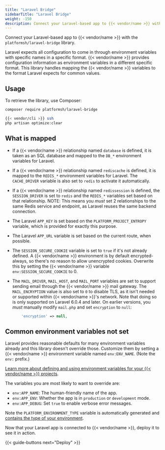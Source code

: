 ```yaml
---
title: "Laravel Bridge"
sidebarTitle: "Laravel Bridge"
weight: -150
description: Connect your Laravel-based app to {{< vendor/name >}} with Laravel Bridge.
---
```


Connect your Laravel-based app to {{< vendor/name >}} with the `platformsh/laravel-bridge` library.

Laravel expects all configuration to come in through environment variables with specific names in a specific format.
{{< vendor/name >}} provides configuration information as environment variables in a different specific format.
This library handles mapping the {{< vendor/name >}} variables to the format Laravel expects for common values.

## Usage

To retrieve the library, use Composer:

``` bash
composer require platformsh/laravel-bridge
```

``` bash
{{< vendor/cli >}} ssh
php artisan optimize:clear
```

## What is mapped

* If a {{< vendor/name >}} relationship named `database` is defined,
  it is taken as an SQL database and mapped to the `DB_*` environment variables for Laravel.
* If a {{< vendor/name >}} relationship named `rediscache` is defined,
  it is mapped to the `REDIS_*` environment variables for Laravel.
  The `CACHE_DRIVER` variable is also set to `redis` to activate it automatically.
* If a {{< vendor/name >}} relationship named `redissession` is defined,
  the `SESSION_DRIVER` is set to `redis` and the `REDIS_*` variables set based on that relationship.
  NOTE: This means you _*must*_ set 2 relationships to the same Redis service and endpoint,
  as Laravel reuses the same backend connection.
* The Laravel `APP_KEY` is set based on the `PLATFORM_PROJECT_ENTROPY` variable,
  which is provided for exactly this purpose.
* The Laravel `APP_URL` variable is set based on the current route, when possible.
* The `SESSION_SECURE_COOKIE` variable is set to `true` if it's not already defined.
  A {{< vendor/name >}} environment is by default encrypted-always,
  so there's no reason to allow unencrypted cookies.
  Overwrite this by setting the {{< vendor/name >}} variable `env:SESSION_SECURE_COOKIE` to 0.
* The `MAIL_DRIVER`, `MAIL_HOST`, and `MAIL_PORT` variables are set
  to support sending email through the {{< vendor/name >}} mail gateway. 
  The `MAIL_ENCRYPTION` value is also set to `0` to disable TLS,
  as it isn't needed or supported within {{< vendor/name >}}'s network.
  Note that doing so is only supported on Laravel 6.0.4 and later.
  On earlier versions, you *must* manually modify `mail.php` and set `encryption` to `null`:

  ```php
      'encryption' => null,
  ```

## Common environment variables not set

Laravel provides reasonable defaults for many environment variables already
and this library doesn't override those.
Customize them by setting a {{< vendor/name >}} environment variable named `env:ENV_NAME`.
(Note the `env:` prefix.)

[Learn more about defining and using environment variables for your {{< vendor/name >}} projects](/development/variables/set-variables.html).

The variables you are most likely to want to override are:

* `env:APP_NAME`: The human-friendly name of the app.
* `env:APP_ENV`: Whether the app is in `production` or `development` mode.
* `env:APP_DEBUG`: Set `true` to enable verbose error messages.

Note the `PLATFORM_ENVIRONMENT_TYPE` variable is automatically generated and
[contains the type of your environment](/create-apps/hooks/vary-hooks-by-environment.md).

Now that your Laravel app is connected to {{< vendor/name >}}, deploy it to see it in action.

{{< guide-buttons next="Deploy" >}}
